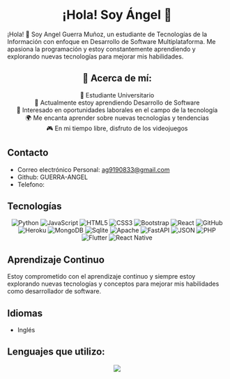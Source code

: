 <h1 align="center">¡Hola! Soy Ángel 👋</h1>

¡Hola! 👋 Soy Angel Guerra Muñoz, un estudiante de Tecnologías de la Información con enfoque en Desarrollo de Software Multiplataforma. Me apasiona la programación y estoy constantemente aprendiendo y explorando nuevas tecnologías para mejorar mis habilidades.

<h2 align="center">🚀 Acerca de mí:</h2>

<p align="center">
    🔭 Estudiante Universitario<br>
    🌱 Actualmente estoy aprendiendo Desarrollo de Software<br>
    💼 Interesado en oportunidades laborales en el campo de la tecnología<br>
    🌍 Me encanta aprender sobre nuevas tecnologías y tendencias<br>
    🎮 En mi tiempo libre, disfruto de los videojuegos<br>
</p>

## Contacto

- Correo electrónico Personal: ag9190833@gmail.com
- Github: GUERRA-ANGEL
- Telefono: 

## Tecnologías
<p align="center">
    <img src="https://img.shields.io/badge/Python-FFD43B?style=for-the-badge&logo=python&logoColor=blue" alt="Python">
<img src="https://img.shields.io/badge/-JavaScript-F7DF1E?style=for-the-badge&logo=javascript&logoColor=black" alt="JavaScript">
<img src="https://img.shields.io/badge/-HTML5-E34F26?style=for-the-badge&logo=html5&logoColor=white" alt="HTML5">
<img src="https://img.shields.io/badge/-CSS3-1572B6?style=for-the-badge&logo=css3&logoColor=white" alt="CSS3">
<img src="https://img.shields.io/badge/Bootstrap-563D7C?style=for-the-badge&logo=bootstrap&logoColor=white" alt="Bootstrap">
<img src="https://img.shields.io/badge/-React-61DAFB?style=for-the-badge&logo=react&logoColor=black" alt="React">
<img src="https://img.shields.io/badge/-GitHub-181717?style=for-the-badge&logo=github&logoColor=white" alt="GitHub">
<img src="https://img.shields.io/badge/Heroku-430098?style=for-the-badge&logo=heroku&logoColor=white" alt="Heroku">
<img src="https://img.shields.io/badge/MongoDB-47A248?style=for-the-badge&logo=mongodb&logoColor=white" alt="MongoDB">
<img src="https://img.shields.io/badge/Sqlite-003B57?style=for-the-badge&logo=sqlite&logoColor=white" alt="Sqlite">
<img src="https://img.shields.io/badge/Apache-D22128?style=for-the-badge&logo=Apache&logoColor=white" alt="Apache">
<img src="https://img.shields.io/badge/fastapi-009688?style=for-the-badge&logo=FASTAPI&logoColor=white" alt="FastAPI">
<img src="https://img.shields.io/badge/json-5E5C5C?style=for-the-badge&logo=json&logoColor=white" alt="JSON">
<img src="https://img.shields.io/badge/PHP-777BB4?style=for-the-badge&logo=php&logoColor=white" alt="PHP">
<img src="https://img.shields.io/badge/Flutter-02569B?style=for-the-badge&logo=flutter&logoColor=white" alt="Flutter">
<img src="https://img.shields.io/badge/React_Native-20232A?style=for-the-badge&logo=react&logoColor=61DAFB" alt="React Native">

</p>

## Aprendizaje Continuo

Estoy comprometido con el aprendizaje continuo y siempre estoy explorando nuevas tecnologías y conceptos para mejorar mis habilidades como desarrollador de software.

## Idiomas
- Inglés

## Lenguajes que utilizo:
<p align="center">
    <img align="center" src="https://github-readme-stats.vercel.app/api/top-langs/?username=GUERRA-ANGEL&layout=compact&theme=buefy&hide_border=true" />
</p>



<!--
**GUERRA-ANGEL/GUERRA-ANGEL** is a ✨ _special_ ✨ repository because its `README.md` (this file) appears on your GitHub profile.

Here are some ideas to get you started:

- 🔭 I’m currently working on ...
- 🌱 I’m currently learning ...
- 👯 I’m looking to collaborate on ...
- 🤔 I’m looking for help with ...
- 💬 Ask me about ...
- 📫 How to reach me: ...
- 😄 Pronouns: ...
- ⚡ Fun fact: ...
-->
